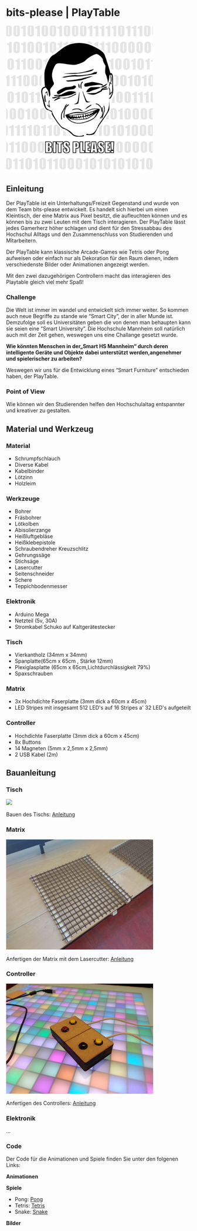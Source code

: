 # bits-please | PlayTable
<img src="https://raw.githubusercontent.com/cbm-instructions/bits-please/master/Bilder/bits_please.png" height="400" width="400">

## Einleitung
Der PlayTable ist ein Unterhaltungs/Freizeit Gegenstand und  wurde von dem Team bits-please entwickelt. Es handelt sich hierbei um einen Kleintisch, der eine Matrix aus Pixel besitzt, die aufleuchten können und es können bis zu zwei Leuten mit dem Tisch interagieren. Der PlayTable lässt jedes Gamerherz höher schlagen und dient für den Stressabbau des Hochschul Alltags und den Zusammenschluss von Studierenden und Mitarbeitern.
 
Der PlayTable kann klassische Arcade-Games wie Tetris oder Pong aufweisen oder einfach nur als Dekoration für den Raum dienen, indem verschiedenste Bilder oder Animationen angezeigt werden.
 
Mit den zwei dazugehörigen Controllern macht das interagieren des Playtable gleich viel mehr Spaß!

### Challenge
Die Welt ist immer im wandel und entwickelt sich immer weiter. So kommen auch neue Begriffe zu stande wie “Smart City”, der in aller Munde ist. Demzufolge soll es Universitäten geben die von denen man behaupten kann sie seien eine “Smart University”. Die Hochschule Mannheim soll natürlich auch mit der Zeit gehen, weswegen uns eine Challange gesetzt wurde.
 
**Wie könnten Menschen in der„Smart HS Mannheim“ durch deren intelligente Geräte und Objekte dabei unterstützt werden,angenehmer und spielerischer zu arbeiten?**
 
Weswegen wir uns für die Entwicklung eines “Smart Furniture” entschieden haben, der PlayTable.

### Point of View
Wie können wir den Studierenden helfen den Hochschulaltag entspannter und kreativer zu gestalten. 

## Material und Werkzeug
 
### Material
* Schrumpfschlauch
* Diverse Kabel
* Kabelbinder
* Lötzinn
* Holzleim
 
### Werkzeuge
* Bohrer
* Fräsbohrer 
* Lötkolben
* Abisolierzange
* Heißluftgebläse
* Heißklebepistole
* Schraubendreher Kreuzschlitz 
* Gehrungssäge
* Stichsäge
* Lasercutter
* Seitenschneider
* Schere
* Teppichbodenmesser
 
### Elektronik
* Arduino Mega
* Netzteil (5v, 30A)
* Stromkabel Schuko auf Kaltgerätestecker

### Tisch
* Vierkantholz (34mm x 34mm)
* Spanplatte(65cm x 65cm , Stärke 12mm)
* Plexiglasplatte (65cm x 65cm,Lichtdurchlässigkeit 79%)
* Spaxschrauben

### Matrix
* 3x Hochdichte Faserplatte (3mm dick a 60cm x 45cm)
* LED Stripes mit insgesamt 512 LED's auf 16 Stripes a' 32 LED's aufgeteilt
 
### Controller
* Hochdichte Faserplatte (3mm dick a 60cm x 45cm)
* 8x Buttons
* 14 Magneten (5mm x 2,5mm x 2,5mm)
* 2 USB Kabel (2m)

## Bauanleitung

### Tisch

<img src="Bilder/IMG_20170527_123424.jpg" height="300">

Bauen des Tischs: [Anleitung](https://github.com/cbm-instructions/bits-please/blob/master/Tisch/README.md)


### Matrix

<img src="Matrix/Matrix_1.jpg" height="300">

Anfertigen der Matrix mit dem Lasercutter: [Anleitung](https://github.com/cbm-instructions/bits-please/blob/master/Matrix/README.md)

### Controller

<img src="Controller/fertig.jpg" height="300">

Anfertigen des Controllers: [Anleitung](https://github.com/cbm-instructions/bits-please/blob/master/Controller/README.md)

### Elektronik
...

### Code
Der Code für die Animationen und Spiele finden Sie unter den folgenen Links:

**Animationen**<br>

**Spiele**<br>
* Pong: [Pong](https://github.com/cbm-instructions/bits-please/blob/master/Code/Pong/Pong)<br>
* Tetris: [Tetris](https://github.com/cbm-instructions/bits-please/blob/master/Code/Tetris/Tetris)<br>  
* Snake: [Snake](https://github.com/cbm-instructions/bits-please/blob/master/Code/Snake/Snake)<br>

**Bilder**<br>


